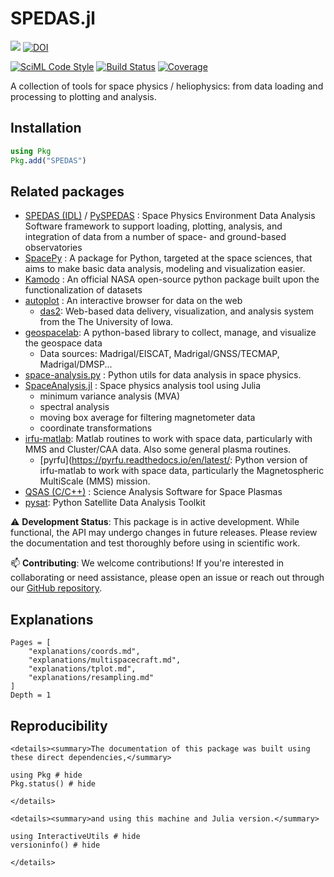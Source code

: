 # SPEDAS.jl

[![](https://img.shields.io/badge/docs-dev-blue.svg)](https://JuliaSpacePhysics.github.io/SPEDAS.jl/dev/)
[![DOI](https://zenodo.org/badge/923721479.svg)](https://doi.org/10.5281/zenodo.15181866)

[![SciML Code Style](https://img.shields.io/static/v1?label=code%20style&message=SciML&color=9558b2&labelColor=389826)](https://github.com/SciML/SciMLStyle)
[![Build Status](https://github.com/JuliaSpacePhysics/SPEDAS.jl/actions/workflows/CI.yml/badge.svg?branch=main)](https://github.com/JuliaSpacePhysics/SPEDAS.jl/actions/workflows/CI.yml?query=branch%3Amain)
[![Coverage](https://codecov.io/gh/JuliaSpacePhysics/SPEDAS.jl/branch/main/graph/badge.svg)](https://codecov.io/gh/JuliaSpacePhysics/SPEDAS.jl)


A collection of tools for space physics / heliophysics: from data loading and processing to plotting and analysis.

## Installation

```julia
using Pkg
Pkg.add("SPEDAS")
```

## Related packages

- [SPEDAS (IDL)](https://spedas.org) / [PySPEDAS](https://github.com/SPEDAS/PySPEDAS) : Space Physics Environment Data Analysis Software framework to support loading, plotting, analysis, and integration of data from a number of space- and ground-based observatories
- [SpacePy](https://github.com/spacepy/spacepy) : A package for Python, targeted at the space sciences, that aims to make basic data analysis, modeling and visualization easier.
- [Kamodo](https://nasa.github.io/Kamodo/) : An official NASA open-source python package built upon the functionalization of datasets
- [autoplot](https://autoplot.org/) : An interactive browser for data on the web
    - [das2](https://das2.org/): Web-based data delivery, visualization, and analysis system from the The University of Iowa.
- [geospacelab](https://github.com/JouleCai/geospacelab): A python-based library to collect, manage, and visualize the geospace data
    - Data sources: Madrigal/EISCAT, Madrigal/GNSS/TECMAP, Madrigal/DMSP...
- [space-analysis.py](https://github.com/Beforerr/space-analysis.py) : Python utils for data analysis in space physics.
- [SpaceAnalysis.jl](https://henry2004y.github.io/VisAnaJulia/dev/) : Space physics analysis tool using Julia
    - minimum variance analysis (MVA)
    - spectral analysis
    - moving box average for filtering magnetometer data
    - coordinate transformations
- [irfu-matlab](https://github.com/irfu/irfu-matlab): Matlab routines to work with space data, particularly with MMS and Cluster/CAA data. Also some general plasma routines.
    - [pyrfu](https://pyrfu.readthedocs.io/en/latest/: Python version of irfu-matlab to work with space data, particularly the Magnetospheric MultiScale (MMS) mission.
- [QSAS (C/C++)](http://www.sp.ph.ic.ac.uk/csc-web/QSAS/) : Science Analysis Software for Space Plasmas
- [pysat](https://github.com/pysat/pysat): Python Satellite Data Analysis Toolkit

⚠️ **Development Status**: This package is in active development. While functional, the API may undergo changes in future releases. Please review the documentation and test thoroughly before using in scientific work.

📫 **Contributing**: We welcome contributions! If you're interested in collaborating or need assistance, please open an issue or reach out through our [GitHub repository](https://github.com/JuliaSpacePhysics/SPEDAS.jl).

## Explanations

```@contents
Pages = [
    "explanations/coords.md",
    "explanations/multispacecraft.md",
    "explanations/tplot.md",
    "explanations/resampling.md"
]
Depth = 1
```

## Reproducibility

```@raw html
<details><summary>The documentation of this package was built using these direct dependencies,</summary>
```

```@example
using Pkg # hide
Pkg.status() # hide
```

```@raw html
</details>
```

```@raw html
<details><summary>and using this machine and Julia version.</summary>
```

```@example
using InteractiveUtils # hide
versioninfo() # hide
```

```@raw html
</details>
```